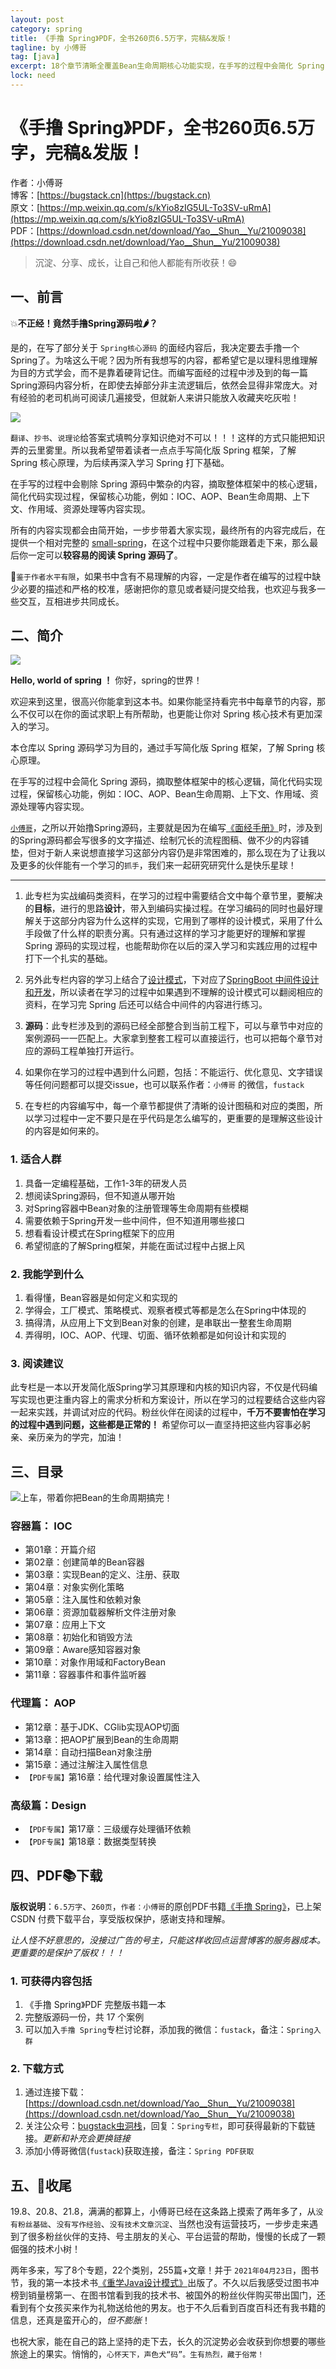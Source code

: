 ```yaml
---
layout: post
category: spring
title: 《手撸 Spring》PDF，全书260页6.5万字，完稿&发版！
tagline: by 小傅哥
tag: [java]
excerpt: 18个章节清晰全覆盖Bean生命周期核心功能实现，在手写的过程中会简化 Spring 源码，摘取整体框架中的核心逻辑，简化代码实现过程，保留核心功能，例如：IOC、AOP、Bean生命周期、上下文、作用域、资源处理等内容实现。
lock: need
---
```


# 《手撸 Spring》PDF，全书260页6.5万字，完稿&发版！

作者：小傅哥
<br/>博客：[https://bugstack.cn](https://bugstack.cn)
<br/>原文：[https://mp.weixin.qq.com/s/kYio8zIG5UL-To3SV-uRmA](https://mp.weixin.qq.com/s/kYio8zIG5UL-To3SV-uRmA)
<br/>PDF：[https://download.csdn.net/download/Yao__Shun__Yu/21009038](https://download.csdn.net/download/Yao__Shun__Yu/21009038)

> 沉淀、分享、成长，让自己和他人都能有所收获！😄

## 一、前言

💥**不正经！竟然手撸Spring源码啦🌶？** 

是的，在写了部分关于 `Spring核心源码` 的面经内容后，我决定要去手撸一个Spring了。为啥这么干呢？因为所有我想写的内容，都希望它是以理科思维理解为目的方式学会，而不是靠着硬背记住。而编写面经的过程中涉及到的每一篇Spring源码内容分析，在即使去掉部分非主流逻辑后，依然会显得非常庞大。对有经验的老司机尚可阅读几遍接受，但就新人来讲只能放入收藏夹吃灰啦！

![](https://bugstack.cn/assets/images/spring/spring-1-02.png)

`翻译`、`抄书`、`说理论`给答案式填鸭分享知识绝对不可以！！！这样的方式只能把知识弄的云里雾里。所以我希望带着读者一点点手写简化版 Spring 框架，了解 Spring 核心原理，为后续再深入学习 Spring 打下基础。

在手写的过程中会剔除 Spring 源码中繁杂的内容，摘取整体框架中的核心逻辑，简化代码实现过程，保留核心功能，例如：IOC、AOP、Bean生命周期、上下文、作用域、资源处理等内容实现。

所有的内容实现都会由简开始，一步步带着大家实现，最终所有的内容完成后，在提供一个相对完整的 [small-spring](https://github.com/fuzhengwei/small-spring)，在这个过程中只要你能跟着走下来，那么最后你一定可以**较容易的阅读 Spring 源码了**。

💋`鉴于作者水平有限`，如果书中含有不易理解的内容，一定是作者在编写的过程中缺少必要的描述和严格的校准，感谢把你的意见或者疑问提交给我，也欢迎与我多一些交互，互相进步共同成长。

## 二、简介

![](https://bugstack.cn/assets/images/spring/spring-0-04.png)

**Hello, world of spring ！**  你好，spring的世界！

欢迎来到这里，很高兴你能拿到这本书。如果你能坚持看完书中每章节的内容，那么不仅可以在你的面试求职上有所帮助，也更能让你对 Spring 核心技术有更加深入的学习。

本仓库以 Spring 源码学习为目的，通过手写简化版 Spring 框架，了解 Spring 核心原理。

在手写的过程中会简化 Spring 源码，摘取整体框架中的核心逻辑，简化代码实现过程，保留核心功能，例如：IOC、AOP、Bean生命周期、上下文、作用域、资源处理等内容实现。

[`小傅哥`](https://bugstack.cn/)，之所以开始撸Spring源码，主要就是因为在编写[《面经手册》](https://bugstack.cn/itstack/interview.html)时，涉及到的Spring源码都会写很多的文字描述、绘制冗长的流程图稿、做不少的内容铺垫，但对于新人来说想直接学习这部分内容仍是非常困难的，那么现在为了让我以及更多的伙伴能有一个学习的`抓手`，我们来一起研究研究什么是快乐星球！

---

1. 此专栏为实战编码类资料，在学习的过程中需要结合文中每个章节里，要解决的**目标**，进行的思路**设计**，带入到编码实操过程。在学习编码的同时也最好理解关于这部分内容为什么这样的实现，它用到了哪样的设计模式，采用了什么手段做了什么样的职责分离。只有通过这样的学习才能更好的理解和掌握 Spring 源码的实现过程，也能帮助你在以后的深入学习和实践应用的过程中打下一个扎实的基础。

2. 另外此专栏内容的学习上结合了[设计模式](https://item.jd.com/13218336.html)，下对应了[SpringBoot 中间件设计和开发](https://juejin.cn/book/6940996508632219689)，所以读者在学习的过程中如果遇到不理解的设计模式可以翻阅相应的资料，在学习完 Spring 后还可以结合中间件的内容进行练习。

3. **源码**：此专栏涉及到的源码已经全部整合到当前工程下，可以与章节中对应的案例源码一一匹配上。大家拿到整套工程可以直接运行，也可以把每个章节对应的源码工程单独打开运行。

4. 如果你在学习的过程中遇到什么问题，包括：不能运行、优化意见、文字错误等任何问题都可以提交issue，也可以联系作者：`小傅哥` 的微信，`fustack`

5. 在专栏的内容编写中，每一个章节都提供了清晰的设计图稿和对应的类图，所以学习过程中一定不要只是在乎代码是怎么编写的，更重要的是理解这些设计的内容是如何来的。

### 1. 适合人群

1. 具备一定编程基础，工作1-3年的研发人员
2. 想阅读Spring源码，但不知道从哪开始
3. 对Spring容器中Bean对象的注册管理等生命周期有些模糊
4. 需要依赖于Spring开发一些中间件，但不知道用哪些接口
5. 想看看设计模式在Spring框架下的应用
6. 希望彻底的了解Spring框架，并能在面试过程中占据上风

### 2. 我能学到什么

1. 看得懂，Bean容器是如何定义和实现的
2. 学得会，工厂模式、策略模式、观察者模式等都是怎么在Spring中体现的
3. 搞得清，从应用上下文到Bean对象的创建，是串联出一整套生命周期
4. 弄得明，IOC、AOP、代理、切面、循环依赖都是如何设计和实现的

### 3. 阅读建议

此专栏是一本以开发简化版Spring学习其原理和内核的知识内容，不仅是代码编写实现也更注重内容上的需求分析和方案设计，所以在学习的过程要结合这些内容一起来实践，并调试对应的代码。粉丝伙伴在阅读的过程中，**千万不要害怕在学习的过程中遇到问题，这些都是正常的！** 希望你可以一直坚持把这些内容事必躬亲、亲历亲为的学完，加油！

## 三、目录

![上车，带着你把Bean的生命周期搞完！](https://bugstack.cn/assets/images/spring/spring-0-03.png)

### 容器篇： IOC

- 第01章：开篇介绍
- 第02章：创建简单的Bean容器
- 第03章：实现Bean的定义、注册、获取
- 第04章：对象实例化策略
- 第05章：注入属性和依赖对象
- 第06章：资源加载器解析文件注册对象
- 第07章：应用上下文
- 第08章：初始化和销毁方法
- 第09章：Aware感知容器对象
- 第10章：对象作用域和FactoryBean
- 第11章：容器事件和事件监听器

###  代理篇： AOP

- 第12章：基于JDK、CGlib实现AOP切面
- 第13章：把AOP扩展到Bean的生命周期
- 第14章：自动扫描Bean对象注册
- 第15章：通过注解注入属性信息
- `【PDF专属】`第16章：给代理对象设置属性注入 

### 高级篇：Design

- `【PDF专属】`第17章：三级缓存处理循环依赖
- `【PDF专属】`第18章：数据类型转换

## 四、PDF📚下载

**版权说明**：`6.5万字`、`260页`，`作者：小傅哥`的原创PDF书籍[《手撸 Spring》](#)，已上架 CSDN 付费下载平台，享受版权保护，感谢支持和理解。

*让人怪不好意思的，没接过广告的号主，只能这样收回点运营博客的服务器成本。更重要的是保护了版权！！！*

### 1. 可获得内容包括

1. 《手撸 Spring》PDF 完整版书籍一本
2. 完整版源码一份，共 17 个案例
3. 可以加入`手撸 Spring`专栏讨论群，添加我的微信：`fustack`，备注：`Spring入群`

### 2. 下载方式

1. 通过连接下载：[https://download.csdn.net/download/Yao__Shun__Yu/21009038](https://download.csdn.net/download/Yao__Shun__Yu/21009038)
2. 关注公众号：[bugstack虫洞栈](https://bugstack.cn/assets/images/qrcode.png)，回复：`Spring专栏`，即可获得最新的下载链接。*更新和补充会更换链接*
3. 添加小傅哥微信(`fustack`)获取连接，备注：`Spring PDF获取`

## 五、🎉收尾

19.8、20.8、21.8，满满的都算上，小傅哥已经在这条路上摸索了两年多了，从`没有粉丝基础`、`没有写作经验`、`没有技术文章沉淀`、当然也没有运营技巧，一步步走来遇到了很多粉丝伙伴的支持、号主朋友的关心、平台运营的帮助，慢慢的长成了一颗倔强的技术小树！

两年多来，写了8个专题，22个类别，255篇+文章！并于 `2021年04月23日`，图书节，我的第一本技术书[《重学Java设计模式》](https://item.jd.com/13218336.html)出版了。不久以后我感受过图书冲榜到销量榜第一、在图书馆看到我的技术书、被国外的粉丝伙伴购买带出国门，还看到有个女孩买来作为礼物送给他的男友。也于不久后看到百度百科还有我书籍的信息，还真是蛮开心的，*但不膨胀*！

也祝大家，能在自己的路上坚持的走下去，长久的沉淀势必会收获到你想要的哪些旅途上的果实。悄悄的，`心怀天下，声色犬“码”。生有热烈，藏于俗常！`


